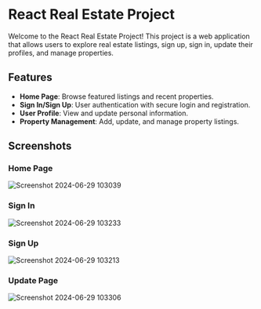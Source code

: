 # React Real Estate Project

Welcome to the React Real Estate Project! This project is a web application that allows users to explore real estate listings, sign up, sign in, update their profiles, and manage properties.

## Features

- **Home Page**: Browse featured listings and recent properties.
- **Sign In/Sign Up**: User authentication with secure login and registration.
- **User Profile**: View and update personal information.
- **Property Management**: Add, update, and manage property listings.

## Screenshots

### Home Page
![Screenshot 2024-06-29 103039](https://github.com/aryanvyas16/Real-Estate/assets/113963972/672ff225-fa12-44e2-9663-5ff1aed0358d)



### Sign In
![Screenshot 2024-06-29 103233](https://github.com/aryanvyas16/Real-Estate/assets/113963972/447e48bc-dc9d-4164-bda1-42a1faa066f4)



### Sign Up
![Screenshot 2024-06-29 103213](https://github.com/aryanvyas16/Real-Estate/assets/113963972/02160956-699f-4a29-90e4-1658a89a0802)






### Update Page
![Screenshot 2024-06-29 103306](https://github.com/aryanvyas16/Real-Estate/assets/113963972/e27b0166-7401-4c0a-b221-5e0fe2f122d8)



